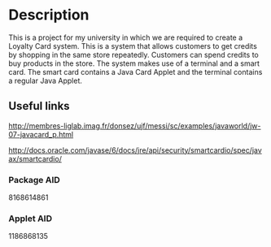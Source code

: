 # Description
This is a project for my university in which we are required to create a Loyalty Card system. This is a system that allows customers to get credits by shopping in the same store repeatedly. Customers can spend credits to buy products in the store. The system makes use of a terminal and a smart card. The smart card contains a Java Card Applet and the terminal contains a regular Java Applet.

## Useful links
http://membres-liglab.imag.fr/donsez/ujf/messi/sc/examples/javaworld/jw-07-javacard_p.html

http://docs.oracle.com/javase/6/docs/jre/api/security/smartcardio/spec/javax/smartcardio/

### Package AID
8168614861

### Applet AID
1186868135
